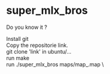 # super_mlx_bros
Do you know it ?


Install git \
Copy the repositorie link. \
git clone 'link' in ubuntu/... \
run make \
run ./super_mlx_bros maps/map_.map \
